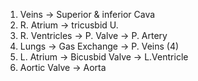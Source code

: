 1) Veins -> Superior & inferior Cava
2) R. Atrium -> tricusbid U.
3) R. Ventricles -> P. Valve -> P. Artery
4) Lungs -> Gas Exchange -> P. Veins (4)
5) L. Atrium -> Bicusbid Valve -> L.Ventricle
6) Aortic Valve -> Aorta

